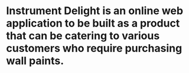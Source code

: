 ﻿# Instrument Delight is an online web application to be built as a product that can be catering to various customers who require purchasing wall paints.

